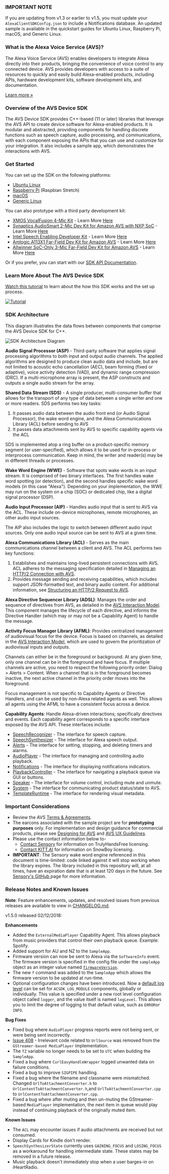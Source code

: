 ### IMPORTANT NOTE
If you are updating from v1.3 or earlier to v1.5, you must update your `AlexaClientSDKConfig.json` to include a Notifications database. An updated sample is available in the quickstart guides for Ubuntu Linux, Raspberry Pi, macOS, and Generic Linux.

### What is the Alexa Voice Service (AVS)?

The Alexa Voice Service (AVS) enables developers to integrate Alexa directly into their products, bringing the convenience of voice control to any connected device. AVS provides developers with access to a suite of resources to quickly and easily build Alexa-enabled products, including APIs, hardware development kits, software development kits, and documentation.

[Learn more »](https://developer.amazon.com/alexa-voice-service)

### Overview of the AVS Device SDK

The AVS Device SDK provides C++-based (11 or later) libraries that leverage the AVS API to create device software for Alexa-enabled products. It is modular and abstracted, providing components for handling discrete functions such as speech capture, audio processing, and communications, with each component exposing the APIs that you can use and customize for your integration. It also includes a sample app, which demonstrates the interactions with AVS.

### Get Started

You can set up the SDK on the following platforms:
* [Ubuntu Linux](https://github.com/alexa/avs-device-sdk/wiki/Ubuntu-Linux-Quick-Start-Guide)
* [Raspberry Pi](https://github.com/alexa/avs-device-sdk/wiki/Raspberry-Pi-Quick-Start-Guide-with-Script) (Raspbian Stretch)
* [macOS](https://github.com/alexa/avs-device-sdk/wiki/macOS-Quick-Start-Guide)
* [Generic Linux](https://github.com/alexa/avs-device-sdk/wiki/Linux-Reference-Guide)

You can also prototype with a third party development kit:
* [XMOS VocalFusion 4-Mic Kit](https://github.com/xmos/vocalfusion-avs-setup) - Learn More [Here](https://developer.amazon.com/alexa-voice-service/dev-kits/xmos-vocal-fusion)
* [Synaptics AudioSmart 2-Mic Dev Kit for Amazon AVS with NXP SoC](https://www.nxp.com/docs/en/user-guide/Quick-Start-Guide-for-Arrow-AVS-kit.pdf) - Learn More [Here](https://developer.amazon.com/alexa-voice-service/dev-kits/synaptics-2-mic)
* [Intel Speech Enabling Developer Kit](https://avs-dvk-workshop.github.io) - Learn More [Here](https://developer.amazon.com/alexa-voice-service/dev-kits/intel-speech-enabling/)
* [Amlogic A113X1 Far-Field Dev Kit for Amazon AVS](http://openlinux2.amlogic.com/download/doc/A113X1_Usermanual.pdf) - Learn More [Here](https://developer.amazon.com/alexa-voice-service/dev-kits/amlogic-6-mic)
* [Allwinner SoC-Only 3-Mic Far-Field Dev Kit for Amazon AVS](http://www.banana-pi.org/images/r18avs/AVS-quickstartguide.pdf) - Learn More [Here](https://developer.amazon.com/alexa-voice-service/dev-kits/allwinner-3-mic)

Or if you prefer, you can start with our [SDK API Documentation](https://alexa.github.io/avs-device-sdk/).

### Learn More About The AVS Device SDK

[Watch this tutorial](https://youtu.be/F5DixCPJYo8) to learn about the how this SDK works and the set up process.

[![Tutorial](https://img.youtube.com/vi/F5DixCPJYo8/0.jpg)](https://www.youtube.com/watch?v=F5DixCPJYo8)

### SDK Architecture

This diagram illustrates the data flows between components that comprise the AVS Device SDK for C++.

![SDK Architecture Diagram](https://m.media-amazon.com/images/G/01/mobile-apps/dex/avs/Alexa_Device_SDK_Architecture.png)

**Audio Signal Processor (ASP)** - Third-party software that applies signal processing algorithms to both input and output audio channels. The applied algorithms are designed to produce clean audio data and include, but are not limited to acoustic echo cancellation (AEC), beam forming (fixed or adaptive), voice activity detection (VAD), and dynamic range compression (DRC). If a multi-microphone array is present, the ASP constructs and outputs a single audio stream for the array.

**Shared Data Stream (SDS)** - A single producer, multi-consumer buffer that allows for the transport of any type of data between a single writer and one or more readers. SDS performs two key tasks:

1. It passes audio data between the audio front end (or Audio Signal Processor), the wake word engine, and the Alexa Communications Library (ACL) before sending to AVS
2. It passes data attachments sent by AVS to specific capability agents via the ACL

SDS is implemented atop a ring buffer on a product-specific memory segment (or user-specified), which allows it to be used for in-process or interprocess communication. Keep in mind, the writer and reader(s) may be in different threads or processes.

**Wake Word Engine (WWE)** - Software that spots wake words in an input stream. It is comprised of two binary interfaces. The first handles wake word spotting (or detection), and the second handles specific wake word models (in this case "Alexa"). Depending on your implementation, the WWE may run on the system on a chip (SOC) or dedicated chip, like a digital signal processor (DSP).

**Audio Input Processor (AIP)** - Handles audio input that is sent to AVS via the ACL. These include on-device microphones, remote microphones, an other audio input sources.

The AIP also includes the logic to switch between different audio input sources. Only one audio input source can be sent to AVS at a given time.

**Alexa Communications Library (ACL)** - Serves as the main communications channel between a client and AVS. The ACL performs two key functions:

1. Establishes and maintains long-lived persistent connections with AVS. ACL adheres to the messaging specification detailed in [Managing an HTTP/2 Connection with AVS](https://developer.amazon.com/public/solutions/alexa/alexa-voice-service/docs/managing-an-http-2-connection).
2. Provides message sending and receiving capabilities, which includes support JSON-formatted text, and binary audio content. For additional information, see [Structuring an HTTP/2 Request to AVS](https://developer.amazon.com/public/solutions/alexa/alexa-voice-service/docs/avs-http2-requests).

**Alexa Directive Sequencer Library (ADSL)**: Manages the order and sequence of directives from AVS, as detailed in the [AVS Interaction Model](https://developer.amazon.com/public/solutions/alexa/alexa-voice-service/reference/interaction-model#channels). This component manages the lifecycle of each directive, and informs the Directive Handler (which may or may not be a Capability Agent) to handle the message.

**Activity Focus Manager Library (AFML)**: Provides centralized management of audiovisual focus for the device. Focus is based on channels, as detailed in the [AVS Interaction Model](https://developer.amazon.com/public/solutions/alexa/alexa-voice-service/reference/interaction-model#channels), which are used to govern the prioritization of audiovisual inputs and outputs.

Channels can either be in the foreground or background. At any given time, only one channel can be in the foreground and have focus. If multiple channels are active, you need to respect the following priority order: Dialog > Alerts > Content. When a channel that is in the foreground becomes inactive, the next active channel in the priority order moves into the foreground.

Focus management is not specific to Capability Agents or Directive Handlers, and can be used by non-Alexa related agents as well. This allows all agents using the AFML to have a consistent focus across a device.

**Capability Agents**: Handle Alexa-driven interactions; specifically directives and events. Each capability agent corresponds to a specific interface exposed by the AVS API. These interfaces include:

* [SpeechRecognizer](https://developer.amazon.com/public/solutions/alexa/alexa-voice-service/reference/speechrecognizer) - The interface for speech capture.
* [SpeechSynthesizer](https://developer.amazon.com/public/solutions/alexa/alexa-voice-service/reference/speechsynthesizer) - The interface for Alexa speech output.
* [Alerts](https://developer.amazon.com/public/solutions/alexa/alexa-voice-service/reference/alerts) - The interface for setting, stopping, and deleting timers and alarms.
* [AudioPlayer](https://developer.amazon.com/public/solutions/alexa/alexa-voice-service/reference/audioplayer) - The interface for managing and controlling audio playback.
* [Notifications](https://developer.amazon.com/public/solutions/alexa/alexa-voice-service/reference/notifications) - The interface for displaying notifications indicators.
* [PlaybackController](https://developer.amazon.com/public/solutions/alexa/alexa-voice-service/reference/playbackcontroller) - The interface for navigating a playback queue via GUI or buttons.
* [Speaker](https://developer.amazon.com/public/solutions/alexa/alexa-voice-service/reference/speaker) - The interface for volume control, including mute and unmute.
* [System](https://developer.amazon.com/public/solutions/alexa/alexa-voice-service/reference/system) - The interface for communicating product status/state to AVS.
* [TemplateRuntime](https://developer.amazon.com/public/solutions/alexa/alexa-voice-service/reference/templateruntime) - The interface for rendering visual metadata.

### Important Considerations

* Review the AVS [Terms & Agreements](https://developer.amazon.com/public/solutions/alexa/alexa-voice-service/support/terms-and-agreements).
* The earcons associated with the sample project are for **prototyping purposes** only. For implementation and design guidance for commercial products, please see [Designing for AVS](https://developer.amazon.com/public/solutions/alexa/alexa-voice-service/content/designing-for-the-alexa-voice-service) and [AVS UX Guidelines](https://developer.amazon.com/public/solutions/alexa/alexa-voice-service/content/alexa-voice-service-ux-design-guidelines).
* Please use the contact information below to-
  * [Contact Sensory](http://www.sensory.com/support/contact/us-sales/) for information on TrulyHandsFree licensing.
  * [Contact KITT.AI](mailto:snowboy@kitt.ai) for information on SnowBoy licensing.
* **IMPORTANT**: The Sensory wake word engine referenced in this document is time-limited: code linked against it will stop working when the library expires. The library included in this repository will, at all times, have an expiration date that is at least 120 days in the future. See [Sensory's GitHub ](https://github.com/Sensory/alexa-rpi#license)page for more information.


### Release Notes and Known Issues

**Note**: Feature enhancements, updates, and resolved issues from previous releases are available to view in [CHANGELOG.md](https://github.com/alexa/alexa-client-sdk/blob/master/CHANGELOG.md).

v1.5.0 released 02/12/2018:

**Enhancements**
* Added the `ExternalMediaPlayer` Capability Agent. This allows playback from music providers that control their own playback queue. Example: Spotify.
* Added support for AU and NZ to the `SampleApp`.
* Firmware version can now be sent to Alexa via the `SoftwareInfo` event. The firmware version is specified in the config file under the `sampleApp` object as an integer value named [`firmwareVersion`](https://github.com/alexa/avs-device-sdk/blob/master/Integration/AlexaClientSDKConfig.json#L52).
* The new `f` command was added to the `SampleApp` which allows the firmware version to be updated at run-time.
* Optional configuration changes have been introduced. Now a [default log level](https://github.com/alexa/avs-device-sdk/blob/master/Integration/AlexaClientSDKConfig.json#L93) can be set for `ACSDK_LOG_MODULE` components, globally or individually. This value is specified under a new root level configuration object called `logger`, and the value itself is named `logLevel`. This allows you to limit the degree of logging to that default value, such as `ERROR`or `INFO`.

**Bug Fixes**
* Fixed bug where `AudioPlayer` progress reports were not being sent, or were being sent incorrectly.
* [Issue 408](https://github.com/alexa/avs-device-sdk/issues/408) - Irrelevant code related to `UrlSource` was removed from the `GStreamer-based MediaPlayer` implementation.
* The `TZ` variable no longer needs to be set to `UTC` when building the `SampleApp`.
* Fixed a bug where `CurlEasyHandleWrapper` logged unwanted data on failure conditions.
* Fixed a bug to improve `SIGPIPE` handling.
* Fixed a bug where the filename and classname were mismatched. Changed `UrlToAttachmentConverter.h` to `UrlContentToAttachmentConverter.h`,and `UrlToAttachmentConverter.cpp` to `UrlContentToAttachmentConverter.cpp`.
* Fixed a bug where after muting and then un-muting the GStreamer-based `MediaPlayer` implementation, the next item in queue would play instead of continuing playback of the originally muted item.  

**Known Issues**
* The `ACL` may encounter issues if audio attachments are received but not consumed.
* Display Cards for Kindle don't render.
* `SpeechSynthesizerState` currently uses `GAINING_FOCUS` and `LOSING_FOCUS` as a workaround for handling intermediate state. These states may be removed in a future release.
* Music playback doesn't immediately stop when a user barges-in on iHeartRadio.
